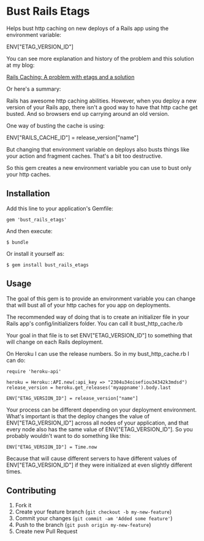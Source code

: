 # Bust Rails Etags

Helps bust http caching on new deploys of a Rails app using the environment variable: 

ENV["ETAG_VERSION_ID"]

You can see more explanation and history of the problem and this solution at my blog: 

[Rails Caching: A problem with etags and a solution](https://svbtle.com/rails-caching-a-problem-with-etags-and-a-solution)

Or here's a summary: 

Rails has awesome http caching abilities. However, when you deploy a new version of your Rails app, there isn't a good way to have that http cache get busted. And so browsers end up carrying around an old version. 

One way of busting the cache is using: 

ENV["RAILS_CACHE_ID"] = release_version["name"]

But changing that environment variable on deploys also busts things like your action and fragment caches. That's a bit too destructive. 

So this gem creates a new environment variable you can use to bust only your http caches.              


## Installation

Add this line to your application's Gemfile:

    gem 'bust_rails_etags'

And then execute:

    $ bundle

Or install it yourself as:

    $ gem install bust_rails_etags

## Usage

The goal of this gem is to provide an environment variable you can change that will bust all of your http caches for you app on deployments. 

The recommended way of doing that is to create an initializer file in your Rails app's config/initializers folder. You can call it bust_http_cache.rb

Your goal in that file is to set ENV["ETAG_VERSION_ID"] to something that will change on each Rails deployment. 

On Heroku I can use the release numbers. So in my bust_http_cache.rb I can do: 

```
require 'heroku-api'

heroku = Heroku::API.new(:api_key => "2304u34oisefiou34342k3mdsd")
release_version = heroku.get_releases('myappname').body.last

ENV["ETAG_VERSION_ID"] = release_version["name"]
```

Your process can be different depending on your deployment environment. What's important is that the deploy changes the value of ENV["ETAG_VERSION_ID"] across all nodes of your application, and that every node also has the same value of ENV["ETAG_VERSION_ID"]. So you probably wouldn't want to do something like this: 

```
ENV["ETAG_VERSION_ID"] = Time.now
```

Because that will cause different servers to have different values of ENV["ETAG_VERSION_ID"] if they were initialized at even slightly different times. 






## Contributing

1. Fork it
2. Create your feature branch (`git checkout -b my-new-feature`)
3. Commit your changes (`git commit -am 'Added some feature'`)
4. Push to the branch (`git push origin my-new-feature`)
5. Create new Pull Request
